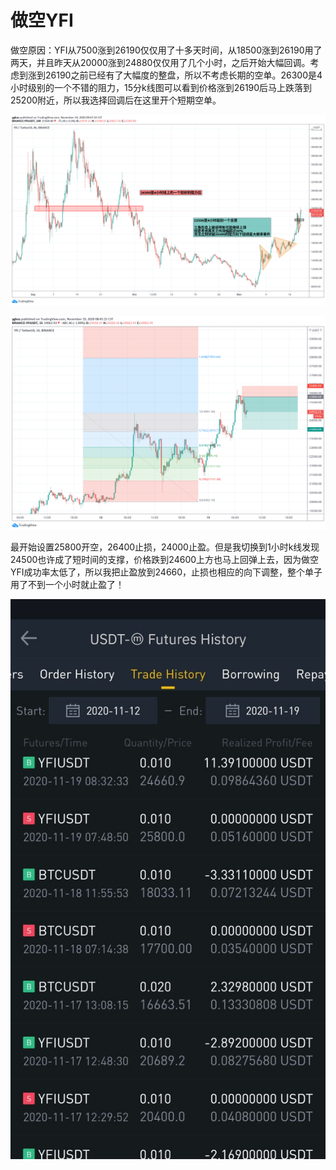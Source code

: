# 做空YFI

做空原因：YFI从7500涨到26190仅仅用了十多天时间，从18500涨到26190用了两天，并且昨天从20000涨到24880仅仅用了几个小时，之后开始大幅回调。考虑到涨到26190之前已经有了大幅度的整盘，所以不考虑长期的空单。26300是4小时级别的一个不错的阻力，15分k线图可以看到价格涨到26190后马上跌落到25200附近，所以我选择回调后在这里开个短期空单。

![](images/reason.png)

![](images/15min.png)

最开始设置25800开空，26400止损，24000止盈。但是我切换到1小时k线发现24500也许成了短时间的支撑，价格跌到24600上方也马上回弹上去，因为做空YFI成功率太低了，所以我把止盈放到24660，止损也相应的向下调整，整个单子用了不到一个小时就止盈了！

![](images/trade_history.jpg)
